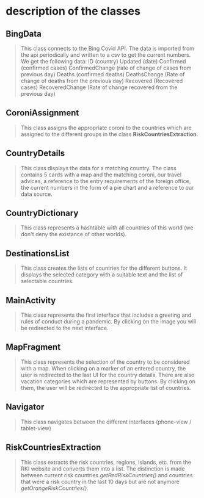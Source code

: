 # description of the classes

## BingData

>This class connects to the Bing Covid API. The data is imported from the api periodically and written to a csv to get the current numbers.
 We get the following data:
 ID (country)
 Updated (date)
 Confirmed (confirmed cases)
 ConfirmedChange (rate of change of cases from previous day)
 Deaths (confirmed deaths)
 DeathsChange (Rate of change of deaths from the previous day)
 Recovered (Recovered cases)
 RecoveredChange (Rate of change recovered from the previous day)


## CoroniAssignment

>This class assigns the appropriate coroni to the countries which are assigned to the different groups in the class **RiskCountriesExtraction**.


## CountryDetails

>This class displays the data for a matching country.
 The class contains 5 cards with
 a map and the matching coroni,
 our travel advices,
 a reference to the entry requirements of the foreign office,
 the current numbers in the form of a pie chart and
 a reference to our data source.


## CountryDictionary

>This class represents a hashtable with all countries of this world (we don't deny the existance of other worlds).


## DestinationsList

>This class creates the lists of countries for the different buttons.
 It displays the selected category with a suitable text and the list of selectable countries.


## MainActivity

>This class represents the first interface that includes a greeting and rules of conduct during a pandemic.
 By clicking on the image you will be redirected to the next interface.


## MapFragment

>This class represents the selection of the country to be considered with a map.
 When clicking on a marker of an entered country, the user is redirected to the last UI for the country details.
 There are also vacation categories which are represented by buttons.
 By clicking on them, the user will be redirected to the appropriate list of countries.


## Navigator

>This class navigates between the different interfaces (phone-view / tablet-view)


## RiskCountriesExtraction

>This class extracts the risk countries, regions, islands, etc. from the RKI website and converts them into a list.
 The distinction is made between current risk countries *getRedRiskCountries()* and countries that were a risk country in
 the last 10 days but are not anymore *getOrangeRiskCountries()*.

